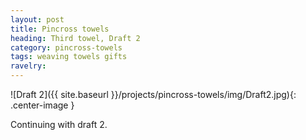 ```yaml
---
layout: post
title: Pincross towels
heading: Third towel, Draft 2
category: pincross-towels
tags: weaving towels gifts
ravelry:
---
```

![Draft 2]({{ site.baseurl }}/projects/pincross-towels/img/Draft2.jpg){: .center-image }

Continuing with draft 2.